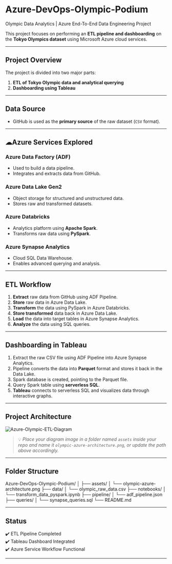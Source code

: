 # Azure-DevOps-Olympic-Podium
Olympic Data Analytics | Azure End-To-End Data Engineering Project


This project focuses on performing an **ETL pipeline and dashboarding** on the **Tokyo Olympics dataset** using Microsoft Azure cloud services.

---

## Project Overview

The project is divided into two major parts:
1. **ETL of Tokyo Olympic data and analytical querying**
2. **Dashboarding using Tableau**

---

## Data Source

- GitHub is used as the **primary source** of the raw dataset (`CSV` format).

---

## ☁Azure Services Explored

### Azure Data Factory (ADF)
- Used to build a data pipeline.
- Integrates and extracts data from GitHub.

### Azure Data Lake Gen2
- Object storage for structured and unstructured data.
- Stores raw and transformed datasets.

### Azure Databricks
- Analytics platform using **Apache Spark**.
- Transforms raw data using **PySpark**.

### Azure Synapse Analytics
- Cloud SQL Data Warehouse.
- Enables advanced querying and analysis.

---

## ETL Workflow

1. **Extract** raw data from GitHub using ADF Pipeline.
2. **Store** raw data in Azure Data Lake.
3. **Transform** the data using PySpark in Azure Databricks.
4. **Store transformed** data back in Azure Data Lake.
5. **Load** the data into target tables in Azure Synapse Analytics.
6. **Analyze** the data using SQL queries.

---

## Dashboarding in Tableau

1. Extract the raw CSV file using ADF Pipeline into Azure Synapse Analytics.
2. Pipeline converts the data into **Parquet** format and stores it back in the Data Lake.
3. Spark database is created, pointing to the Parquet file.
4. Query Spark table using **serverless SQL**.
5. **Tableau** connects to serverless SQL and visualizes data through interactive graphs.

---

## Project Architecture

![Azure-Olympic-ETL-Diagram](assets/olympic-azure-architecture.png)

> 💡 *Place your diagram image in a folder named `assets` inside your repo and name it `olympic-azure-architecture.png`, or update the path above accordingly.*

---

## Folder Structure

Azure-DevOps-Olympic-Podium/
│
├── assets/
│ └── olympic-azure-architecture.png
├── data/
│ └── olympic_raw_data.csv
├── notebooks/
│ └── transform_data_pyspark.ipynb
├── pipeline/
│ └── adf_pipeline.json
├── queries/
│ └── synapse_queries.sql
└── README.md


---

## Status

✔️ ETL Pipeline Completed  
✔️ Tableau Dashboard Integrated  
✔️ Azure Service Workflow Functional

---



